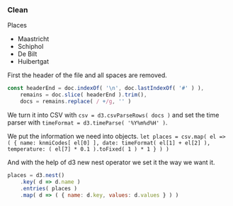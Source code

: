 ### Clean

Places
 - Maastricht
 - Schiphol
 - De Bilt
 - Huibertgat

First the header of the file and all spaces are removed.

```javascript
const headerEnd = doc.indexOf( '\n', doc.lastIndexOf( '#' ) ),
	remains = doc.slice( headerEnd ).trim(),
	docs = remains.replace( / +/g, '' )
```

We turn it into CSV with `csv = d3.csvParseRows( docs )` and set the time parser with `timeFormat = d3.timeParse( '%Y%m%d%H' )`.

We put the information we need into objects.
`let places = csv.map( el => ( { name: knmiCodes[ el[0] ], date: timeFormat( el[1] + el[2] ), temperature: ( el[7] * 0.1 ).toFixed( 1 ) * 1 } ) )`

And with the help of d3 new nest operator we set it the way we want it.
```javascript
places = d3.nest()
	.key( d => d.name )
	.entries( places )
	.map( d => ( { name: d.key, values: d.values } ) )
```
